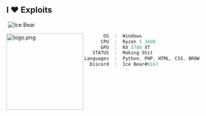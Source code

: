 <h2>I ♥ Exploits</h2>
<p>&nbsp;<img align="left" style="position:absolute"src="https://github-readme-stats.vercel.app/api?username=TheonlyIcebear&show_icons=true&locale=en&theme=chartreuse-light" alt="Ice Bear" /></p>
<img align="left" style="position:relative" src="https://c.tenor.com/pcw4us9DIyoAAAAM/we-bare-bears-snow-bear.gif" alt="logo.png" width="200" /> 

```csharp
       OS  :  Windows
      CPU  :  Ryzen 5 3600
      GPU  :  RX 5700 XT
   STATUS  :  Making Shit
Languages  :  Python, PHP, HTML, CSS, BROWSERJS
  Discord  :  Ice Bear#0167
```
<!--
I stole this from ecriminal
-->
<script>
